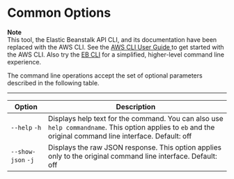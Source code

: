 # Common Options<a name="CLTRG-common-args-api"></a>

**Note**  
 This tool, the Elastic Beanstalk API CLI, and its documentation have been replaced with the AWS CLI\. See the [AWS CLI User Guide ](http://docs.aws.amazon.com/cli/latest/userguide/) to get started with the AWS CLI\. Also try the [EB CLI](eb-cli3.md) for a simplified, higher\-level command line experience\. 

The command line operations accept the set of optional parameters described in the following table\. 


****  

| Option | Description | 
| --- | --- | 
|   `--help`   `-h`   |  Displays help text for the command\. You can also use `help commandname`\. This option applies to `eb` and the original command line interface\. Default: off  | 
|   `--show-json`  `-j`  |  Displays the raw JSON response\. This option applies only to the original command line interface\. Default: off  | 